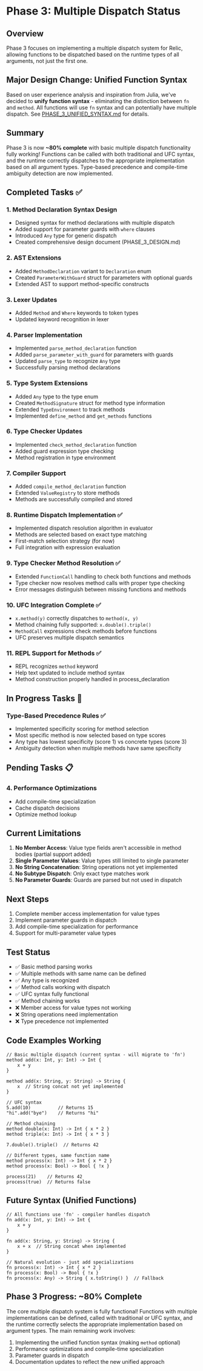 # Phase 3: Multiple Dispatch Status

## Overview
Phase 3 focuses on implementing a multiple dispatch system for Relic, allowing functions to be dispatched based on the runtime types of all arguments, not just the first one.

## Major Design Change: Unified Function Syntax
Based on user experience analysis and inspiration from Julia, we've decided to **unify function syntax** - eliminating the distinction between `fn` and `method`. All functions will use `fn` syntax and can potentially have multiple dispatch. See [PHASE_3_UNIFIED_SYNTAX.md](PHASE_3_UNIFIED_SYNTAX.md) for details.

## Summary
Phase 3 is now **~80% complete** with basic multiple dispatch functionality fully working! Functions can be called with both traditional and UFC syntax, and the runtime correctly dispatches to the appropriate implementation based on all argument types. Type-based precedence and compile-time ambiguity detection are now implemented.

## Completed Tasks ✅

### 1. Method Declaration Syntax Design
- Designed syntax for method declarations with multiple dispatch
- Added support for parameter guards with `where` clauses
- Introduced `Any` type for generic dispatch
- Created comprehensive design document (PHASE_3_DESIGN.md)

### 2. AST Extensions
- Added `MethodDeclaration` variant to `Declaration` enum
- Created `ParameterWithGuard` struct for parameters with optional guards
- Extended AST to support method-specific constructs

### 3. Lexer Updates
- Added `Method` and `Where` keywords to token types
- Updated keyword recognition in lexer

### 4. Parser Implementation
- Implemented `parse_method_declaration` function
- Added `parse_parameter_with_guard` for parameters with guards
- Updated `parse_type` to recognize `Any` type
- Successfully parsing method declarations

### 5. Type System Extensions
- Added `Any` type to the type enum
- Created `MethodSignature` struct for method type information
- Extended `TypeEnvironment` to track methods
- Implemented `define_method` and `get_methods` functions

### 6. Type Checker Updates
- Implemented `check_method_declaration` function
- Added guard expression type checking
- Method registration in type environment

### 7. Compiler Support
- Added `compile_method_declaration` function
- Extended `ValueRegistry` to store methods
- Methods are successfully compiled and stored

### 8. Runtime Dispatch Implementation ✅
- Implemented dispatch resolution algorithm in evaluator
- Methods are selected based on exact type matching
- First-match selection strategy (for now)
- Full integration with expression evaluation

### 9. Type Checker Method Resolution ✅
- Extended `FunctionCall` handling to check both functions and methods
- Type checker now resolves method calls with proper type checking
- Error messages distinguish between missing functions and methods

### 10. UFC Integration Complete ✅
- `x.method(y)` correctly dispatches to `method(x, y)`
- Method chaining fully supported: `x.double().triple()`
- `MethodCall` expressions check methods before functions
- UFC preserves multiple dispatch semantics

### 11. REPL Support for Methods ✅
- REPL recognizes `method` keyword
- Help text updated to include method syntax
- Method construction properly handled in process_declaration

## In Progress Tasks 🚧

### Type-Based Precedence Rules ✅
- Implemented specificity scoring for method selection
- Most specific method is now selected based on type scores
- Any type has lowest specificity (score 1) vs concrete types (score 3)
- Ambiguity detection when multiple methods have same specificity

## Pending Tasks 📋

### 4. Performance Optimizations
- Add compile-time specialization
- Cache dispatch decisions
- Optimize method lookup

## Current Limitations

1. **No Member Access**: Value type fields aren't accessible in method bodies (partial support added)
2. **Single Parameter Values**: Value types still limited to single parameter
3. **No String Concatenation**: String operations not yet implemented
4. **No Subtype Dispatch**: Only exact type matches work
5. **No Parameter Guards**: Guards are parsed but not used in dispatch

## Next Steps

1. Complete member access implementation for value types
2. Implement parameter guards in dispatch
3. Add compile-time specialization for performance
4. Support for multi-parameter value types

## Test Status

- ✅ Basic method parsing works
- ✅ Multiple methods with same name can be defined
- ✅ Any type is recognized
- ✅ Method calls working with dispatch
- ✅ UFC syntax fully functional
- ✅ Method chaining works
- ❌ Member access for value types not working
- ❌ String operations need implementation
- ❌ Type precedence not implemented

## Code Examples Working

```relic
// Basic multiple dispatch (current syntax - will migrate to 'fn')
method add(x: Int, y: Int) -> Int {
    x + y
}

method add(x: String, y: String) -> String {
    x  // String concat not yet implemented
}

// UFC syntax
5.add(10)          // Returns 15
"hi".add("bye")    // Returns "hi"

// Method chaining
method double(x: Int) -> Int { x * 2 }
method triple(x: Int) -> Int { x * 3 }

7.double().triple()  // Returns 42

// Different types, same function name
method process(x: Int) -> Int { x * 2 }
method process(x: Bool) -> Bool { !x }

process(21)    // Returns 42
process(true)  // Returns false
```

## Future Syntax (Unified Functions)

```relic
// All functions use 'fn' - compiler handles dispatch
fn add(x: Int, y: Int) -> Int {
    x + y
}

fn add(x: String, y: String) -> String {
    x + x  // String concat when implemented
}

// Natural evolution - just add specializations
fn process(x: Int) -> Int { x * 2 }
fn process(x: Bool) -> Bool { !x }
fn process(x: Any) -> String { x.toString() }  // Fallback
```

## Phase 3 Progress: ~80% Complete

The core multiple dispatch system is fully functional! Functions with multiple implementations can be defined, called with traditional or UFC syntax, and the runtime correctly selects the appropriate implementation based on argument types. The main remaining work involves:

1. Implementing the unified function syntax (making `method` optional)
2. Performance optimizations and compile-time specialization
3. Parameter guards in dispatch
4. Documentation updates to reflect the new unified approach
